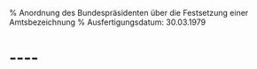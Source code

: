 % Anordnung des Bundespräsidenten über die Festsetzung einer Amtsbezeichnung
% Ausfertigungsdatum: 30.03.1979
 
# ----
